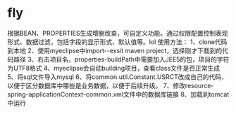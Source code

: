 # fly
根据BEAN、PROPERTIES生成增删改查，可自定义功能。通过权限配置控制表现形式、数据过滤，包括字段的显示形式、默认值等。lol
使用方法：
1、clone代码到本地
2、使用myeclipse中import--exsit maven project，选择刚才下载到的代码路径
3、右击项目名，properties-buildPath中需要加入JEE5的包，项目的字符为UTF8格式
4、myeclipse会自动building项目，查看class文件是否正常生成
5、将sql文件导入mysql
6、将common.util.Constant.USRCT改成自己的代码，以便于区分数据库中哪些是业务数据，以便于后续升级。
7、修改resource-spring-applicationContext-common.xml文件中的数据库链接
8、加载到tomcat中运行